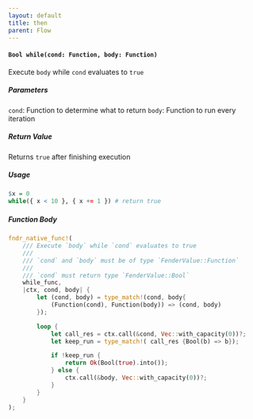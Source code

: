 ```yaml
---
layout: default
title: then
parent: Flow
---
```


#### `Bool while(cond: Function, body: Function)`
Execute `body` while `cond` evaluates to `true`

##### Parameters
`cond`: Function to determine what to return
`body`: Function to run every iteration

##### Return Value
Returns `true` after finishing execution

##### Usage
```r
$x = 0
while({ x < 10 }, { x += 1 }) # return true
```

##### Function Body
```rust
fndr_native_func!(
    /// Execute `body` while `cond` evaluates to true
    ///
    /// `cond` and `body` must be of type `FenderValue::Function`
    ///
    /// `cond` must return type `FenderValue::Bool`
    while_func,
    |ctx, cond, body| {
        let (cond, body) = type_match!(cond, body{
            (Function(cond), Function(body)) => (cond, body)
        });

        loop {
            let call_res = ctx.call(&cond, Vec::with_capacity(0))?;
            let keep_run = type_match!( call_res {Bool(b) => b});

            if !keep_run {
                return Ok(Bool(true).into());
            } else {
                ctx.call(&body, Vec::with_capacity(0))?;
            }
        }
    }
);
```
